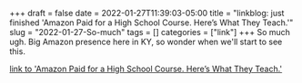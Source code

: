 +++draft = falsedate = 2022-01-27T11:39:03-05:00title = "linkblog: just finished 'Amazon Paid for a High School Course. Here’s What They Teach.'"slug = "2022-01-27-So-much"tags = []categories = ["link"]+++So much ugh. Big Amazon presence here in KY, so wonder when we'll start to see this. [link to 'Amazon Paid for a High School Course. Here’s What They Teach.'](https://www.vice.com/en/article/bvndja/amazon-paid-for-a-high-school-course-heres-what-they-teach)